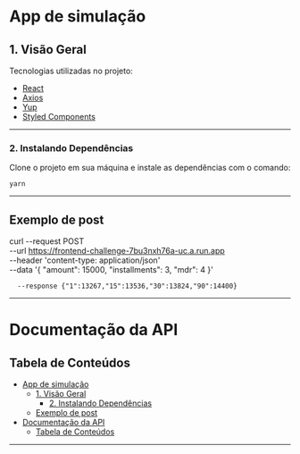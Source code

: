 # App de simulação

## 1. Visão Geral

Tecnologias utilizadas no projeto:

- [React](https://reactjs.org/docs/getting-started.html)
- [Axios](https://axios-http.com/docs/intro)
- [Yup](https://openbase.com/js/yup/documentation)
- [Styled Components](https://styled-components.com/docs)
  
---
### 2. Instalando Dependências

Clone o projeto em sua máquina e instale as dependências com o comando:

```
yarn
```
---
## Exemplo de post

curl --request POST \
        --url https://frontend-challenge-7bu3nxh76a-uc.a.run.app \
        --header 'content-type: application/json' \
        --data '{
        "amount": 15000,
        "installments": 3,
        "mdr": 4
      }'
      
      --response {"1":13267,"15":13536,"30":13824,"90":14400}
---
# Documentação da API

## Tabela de Conteúdos

- [App de simulação](#app-de-simulação)
  - [1. Visão Geral](#1-visão-geral)
    - [2. Instalando Dependências](#2-instalando-dependências)
  - [Exemplo de post](#exemplo-de-post)
- [Documentação da API](#documentação-da-api)
  - [Tabela de Conteúdos](#tabela-de-conteúdos)

---
